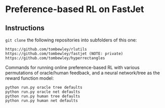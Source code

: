 # Preference-based RL on FastJet

## Instructions

`git clone` the following repositories into subfolders of this one:
```
https://github.com/tombewley/rlutils
https://github.com/tombewley/fastjet (NOTE: private)
https://github.com/tombewley/hyperrectangles
```

Commands for running online preference-based RL with various permutations of oracle/human feedback, and a neural network/tree as the reward function model:
```
python run.py oracle tree defaults
python run.py oracle net defaults
python run.py human tree defaults
python run.py human net defaults
```